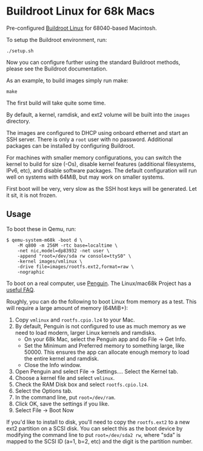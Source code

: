 Buildroot Linux for 68k Macs
============================

Pre-configured [Buildroot Linux](https://buildroot.org) for 68040-based Macintosh.

To setup the Buildroot environment, run:

	./setup.sh

Now you can configure further using the standard Buildroot methods, please see the Buildroot documentation.

As an example, to build images simply run make:

	make

The first build will take quite some time.

By default, a kernel, ramdisk, and ext2 volume will be built into the `images` directory.

The images are configured to DHCP using onboard ethernet and start an SSH server. There is only a `root` user with no password. Additional packages can be installed by configuring Buildroot.

For machines with smaller memory configurations, you can switch the kernel to build for size (-Os), disable kernel features (additional filesystems, IPv6, etc), and disable software packages. The default configuration will run well on systems with 64MiB, but may work on smaller systems.

First boot will be very, very slow as the SSH host keys will be generated. Let it sit, it is not frozen.

Usage
-----

To boot these in Qemu, run:

	$ qemu-system-m68k -boot d \
	    -M q800 -m 256M -rtc base=localtime \
	    -net nic,model=dp83932 -net user \
	    -append "root=/dev/sda rw console=ttyS0" \
	    -kernel images/vmlinux \
	    -drive file=images/rootfs.ext2,format=raw \
	    -nographic

To boot on a real computer, use [Penguin](https://sourceforge.net/projects/linux-mac68k/files/Penguin%20Booter/Penguin-19/). The Linux/mac68k Project has a [useful FAQ](http://www.mac.linux-m68k.org/docs/penguin.php).

Roughly, you can do the following to boot Linux from memory as a test. This will require a large amount of memory (64MiB+):

1) Copy `vmlinux` and `rootfs.cpio.lz4` to your Mac.
2) By default, Penguin is not configured to use as much memory as we need to load modern, larger Linux kernels and ramdisks.
	- On your 68k Mac, select the Penguin app and do File -> Get Info.
	- Set the Minimum and Preferred memory to something large, like 50000. This ensures the app can allocate enough memory to load the entire kernel and ramdisk.
	- Close the Info window.
3) Open Penguin and select File -> Settings…. Select the Kernel tab.
4) Choose a kernel file and select `vmlinux`.
5) Check the RAM Disk box and select `rootfs.cpio.lz4`.
6) Select the Options tab.
7) In the command line, put `root=/dev/ram`.
8) Click OK, save the settings if you like.
9) Select File -> Boot Now

If you'd like to install to disk, you'll need to copy the `rootfs.ext2` to a new ext2 partition on a SCSI disk. You can select this as the boot device by modifying the command line to put `root=/dev/sda2 rw`, where "sda" is mapped to the SCSI ID (a=1, b=2, etc) and the digit is the partition number.
